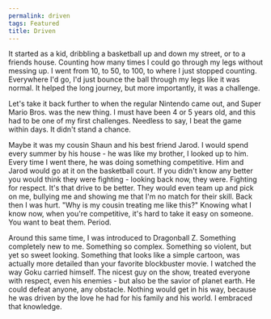 ```yaml
---
permalink: driven
tags: Featured
title: Driven
---
```


It started as a kid, dribbling a basketball up and down my street, or to a friends house. Counting how many times I could go through my legs without messing up. I went from 10, to 50, to 100, to where I just stopped counting. Everywhere I'd go, I'd just bounce the ball through my legs like it was normal. It helped the long journey, but more importantly, it was a challenge.

Let's take it back further to when the regular Nintendo came out, and Super Mario Bros. was the new thing. I must have been 4 or 5 years old, and this had to be one of my first challenges. Needless to say, I beat the game within days. It didn't stand a chance.

Maybe it was my cousin Shaun and his best friend Jarod. I would spend every summer by his house - he was like my brother, I looked up to him. Every time I went there, he was doing something competitive. Him and Jarod would go at it on the basketball court. If you didn't know any better you would think they were fighting - looking back now, they were. Fighting for respect. It's that drive to be better. They would even team up and pick on me, bullying me and showing me that I'm no match for their skill. Back then I was hurt. "Why is my cousin treating me like this?" Knowing what I know now, when you're competitive, it's hard to take it easy on someone. You want to beat them. Period.

Around this same time, I was introduced to Dragonball Z. Something completely new to me. Something so complex. Something so violent, but yet so sweet looking. Something that looks like a simple cartoon, was actually more detailed than your favorite blockbuster movie. I watched the way Goku carried himself. The nicest guy on the show, treated everyone with respect, even his enemies - but also be the savior of planet earth. He could defeat anyone, any obstacle. Nothing would get in his way, because he was driven by the love he had for his family and his world. I embraced that knowledge.